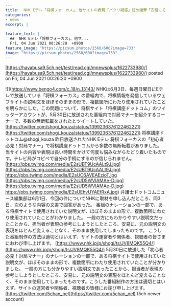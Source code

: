 ```yaml
---
title:  NHK Eテレ「将棋フォーカス」、他サイトの表現「パクリ疑惑」認め謝罪「安易にそのまま使ってしまった」  
categories:
- news
excerpt: |
  
feature_text: |
  ##  NHK Eテレ「将棋フォーカス」、他サ...
  Fri, 04 Jun 2021 00:26:20  +0900
feature_image: "https://picsum.photos/2560/600?image=733"
image: "https://picsum.photos/2560/600?image=733"
---
```


[https://hayabusa9.5ch.net/test/read.cgi/mnewsplus/1622733980/](https://hayabusa9.5ch.net/test/read.cgi/mnewsplus/1622733980/)
posted on Fri, 04 Jun 2021 00:26:20  +0900

<!--more-->

![](https://www.bengo4.com/c_18/n_13143/ NHKは6月3日、毎週日曜日にEテレで放送している「将棋フォーカス」の番組内で、将棋情報を発信しているウェブサイトの説明文をほぼそのままの形で、複数箇所にわたり使用されていたことを明らかにした。この問題について、将棋サイト「将棋講座ドットコム」のツイッターアカウントが、5月30日に放送された番組内で対局マナーを紹介するコーナーで、多数の無断転載をされたとツイートしていた。 [https://twitter.com/shogi_kouza/status/1399236376122462221](https://twitter.com/shogi_kouza/status/1399236376122462221) 将棋講座ドットコム@shogi_kouza 昨日放送されたNHK Eテレ 将棋フォーカスの「初心者必見！対局マナー」で将棋講座ドットコムから多数の無断転載がありました。 当サイトの内容や表現は長い時間をかけて何度も悩みながらたどり着いたものです。テレビ局がコピペで自分の手柄にするのが信じられません。 [https://pbs.twimg.com/media/E2sUBT9UcAALt9J.jpg](https://pbs.twimg.com/media/E2sUBT9UcAALt9J.jpg) https://pbs.twimg.com/media/E2sUC6AVEAEzioT.jpg [https://pbs.twimg.com/media/E2sUD5WVIAMAe-D.jpg](https://pbs.twimg.com/media/E2sUD5WVIAMAe-D.jpg) https://pbs.twimg.com/media/E2sUEhvUYAEfRxA.jpg) 弁護士ドットコムニュース編集部は6月1日、今回の件についてNHKに取材を申し込んだところ、同3日、次のような内容の文書で回答があった。 番組のナレーションの一部で、ある将棋サイトで使用されていた説明文が、ほぼそのままの形で、複数箇所にわたり使用されていたことがわかりました。 一般の方にもわかりやすい説明文だったことから、担当者が表現の参考にしようとしたところ、安易に、元の説明文の表現をほとんど変えることなく、そのまま使用してしまったものです。 こうした番組制作の方法は適切とはいえず、サイトの運営者や関係者、視聴者の皆さまにおわび申し上げます。 [https://www.nhk.jp/p/shogi/ts/JV8MQK55Q4/](https://www.nhk.jp/p/shogi/ts/JV8MQK55Q4/) 5月30日に放送した「初心者必見！対局マナー」のナレーションの一部で、ある将棋サイトで使用されていた説明文が、ほぼそのままの形で、複数箇所にわたり使用されていたことが分かりました。 一般の方にも分かりやすい説明文であったことから、担当者が表現の参考にしようとしたところ、安易に、元の説明文の表現をほとんど変えることなく、そのまま使用してしまったものです。こうした番組制作の方法は適切とはいえず、サイトの運営者や関係者、視聴者の皆様にお詫び申し上げます。 [https://twitter.com/5chan_nel](https://twitter.com/5chan_nel) (5ch newer account)
